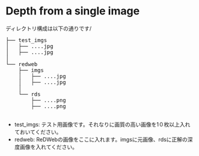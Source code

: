 # Depth from a single image

ディレクトリ構成は以下の通りです/
<pre>
├── test_imgs
│   ├── ....jpg
│   ├── ....jpg
│  
└── redweb
    ├── imgs
    │   ├── ....jpg
    │   ├── ....jpg
    │ 
    └── rds
        ├── ....png
        ├── ....png      
 </pre>

 - test_imgs: テスト用画像です。それなりに画質の高い画像を1０枚以上入れておいてください。
 - redweb: ReDWebの画像をここに入れます。imgsに元画像、rdsに正解の深度画像を入れてください。
